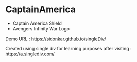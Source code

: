 # CaptainAmerica
* Captain America Shield
* Avengers Infinity War Logo

Demo URL : https://sidonkar.github.io/singleDiv/

Created using single div for learning purposes after visiting : https://a.singlediv.com/
